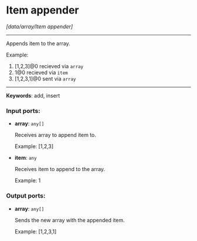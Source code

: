 # Item appender

_[data/array/Item appender]_

---

Appends item to the array.  
  
Example:   
1. [1,2,3]@0 recieved via `array`   
2. 1@0 recieved via `item`   
3. [1,2,3,1]@0 sent via `array`  

---

__Keywords__: add, insert

### Input ports:

* __array__: ` any[] `

    Receives array to append item to.
    
    Example:
    [1,2,3]


* __item__: ` any `

    Receives item to append to the array.
    
    Example:
    1

### Output ports:

* __array__: ` any[] `

    Sends the new array with the appended item.
    
    Example:
    [1,2,3,1]

